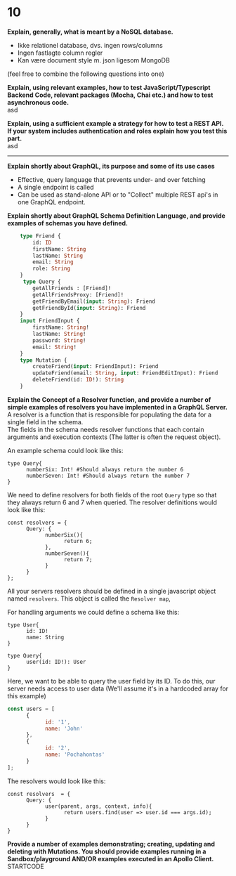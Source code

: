 # 10

**Explain, generally, what is meant by a NoSQL database.**  
- Ikke relationel database, dvs. ingen rows/columns
- Ingen fastlagte column regler
- Kan være document style m. json ligesom MongoDB

(feel free to combine the following questions into one)  

**Explain, using relevant examples, how to test JavaScript/Typescript Backend Code, relevant packages (Mocha, Chai etc.) and how to test asynchronous code.**  
asd

**Explain, using a sufficient example a strategy for how to test a REST API. If your system includes authentication and roles explain how you test this part.**  
asd

---

**Explain shortly about GraphQL, its purpose and some of its use cases**  
- Effective, query language that prevents under- and over fetching
- A single endpoint is called
- Can be used as stand-alone API or to "Collect" multiple REST api's in one GraphQL endpoint.


**Explain shortly about GraphQL Schema Definition Language, and provide examples of schemas you have defined.**  
```graphql
    type Friend {
        id: ID
        firstName: String
        lastName: String
        email: String
        role: String
    }
     type Query {
        getAllFriends : [Friend]!
        getAllFriendsProxy: [Friend]!
        getFriendByEmail(input: String): Friend
        getFriendById(input: String): Friend
    }
    input FriendInput {
        firstName: String!
        lastName: String!
        password: String!
        email: String!
    }
    type Mutation {
        createFriend(input: FriendInput): Friend
        updateFriend(email: String, input: FriendEditInput): Friend
        deleteFriend(id: ID!): String
    }
```

**Explain the Concept of a Resolver function, and provide a number of simple examples of resolvers you have implemented in a GraphQL Server.**  
A resolver is a function that is responsible for populating the data for a single field in the schema.  
The fields in the schema needs resolver functions that each contain arguments and execution contexts (The latter is often the request object).  

An example schema could look like this: 
```sdl
type Query{
      numberSix: Int! #Should always return the number 6
      numberSeven: Int! #Should always return the number 7
}
```

We need to define resolvers for both fields of the root `Query` type so that they always return 6 and 7 when queried. 
The resolver definitions would look like this: 

```
const resolvers = {
      Query: {
            numberSix(){
                  return 6;
            },
            numberSeven(){
                  return 7;
            }
      }
};
```
All your servers resolvers should be defined in a single javascript object named `resolvers`. This object is called the `Resolver map`,

For handling arguments we could define a schema like this: 

```
type User{
      id: ID!
      name: String
}

type Query{
      user(id: ID!): User
}
```
Here, we want to be able to query the user field by its ID.
To do this, our server needs access to user data (We'll assume it's in a hardcoded array for this example)
```javascript
const users = [
      {
            id: '1',
            name: 'John'
      },
      {
            id: '2',
            name: 'Pochahontas'
      }
];
```

The resolvers would look like this:

```
const resolvers  = {
      Query: {
            user(parent, args, context, info){
                  return users.find(user => user.id === args.id);
            }
      }
}
```

**Provide a number of examples demonstrating; creating, updating and deleting with Mutations. You should provide examples running in a Sandbox/playground AND/OR examples executed in an Apollo Client.**  
STARTCODE
